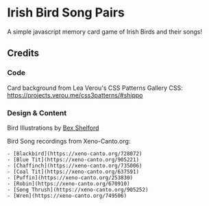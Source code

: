 # Irish Bird Song Pairs

A simple javascript memory card game of Irish Birds and their songs!

## Credits

### Code
Card background from Lea Verou's CSS Patterns Gallery CSS: https://projects.verou.me/css3patterns/#shippo

### Design & Content
Bird Illustrations by [Bex Shelford](https://bexshelford.com) 

Bird Song recordings from Xeno-Canto.org:

    - [Blackbird](https://xeno-canto.org/728072) 
    - [Blue Tit](https://xeno-canto.org/905221)
    - [Chaffinch](https://xeno-canto.org/735006)
    - [Coal Tit](https://xeno-canto.org/637591)
    - [Puffin](https://xeno-canto.org/253830)
    - [Robin](https://xeno-canto.org/670910)
    - [Song Thrush](https://xeno-canto.org/905252)
    - [Wren](https://xeno-canto.org/749506) 